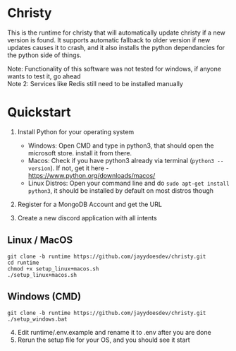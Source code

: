 # Christy

This is the runtime for christy that will automatically update christy if a new version is found. It supports automatic fallback to older version if new updates causes it to crash, and it also installs the python dependancies for the python side of things.

Note: Functionality of this software was not tested for windows, if anyone wants to test it, go ahead<br>
Note 2: Services like Redis still need to be installed manually

# Quickstart

1. Install Python for your operating system
     - Windows: Open CMD and type in python3, that should open the microsoft store. install it from there.
     - Macos: Check if you have python3 already via terminal (`python3 --version`). If not, get it here - https://www.python.org/downloads/macos/
     - Linux Distros: Open your command line and do `sudo apt-get install python3`, it should be installed by default on most distros though

2. Register for a MongoDB Account and get the URL

3. Create a new discord application with all intents

## Linux / MacOS
```
git clone -b runtime https://github.com/jayydoesdev/christy.git
cd runtime
chmod +x setup_linux+macos.sh
./setup_linux+macos.sh
```

## Windows (CMD)
```
git clone -b runtime https://github.com/jayydoesdev/christy.git
./setup_windows.bat
```

4. Edit runtime/.env.example and rename it to .env after you are done
5. Rerun the setup file for your OS, and you should see it start